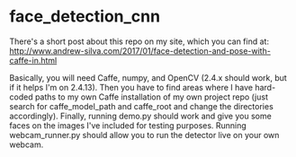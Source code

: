 # face_detection_cnn

There's a short post about this repo on my site, which you can find at: http://www.andrew-silva.com/2017/01/face-detection-and-pose-with-caffe-in.html

Basically, you will need Caffe, numpy, and OpenCV (2.4.x should work, but if it helps I'm on 2.4.13). Then you have to find areas where I have hard-coded paths to my own Caffe installation of my own project repo (just search for caffe_model_path and caffe_root and change the directories accordingly). Finally, running demo.py should work and give you some faces on the images I've included for testing purposes. Running webcam_runner.py should allow you to run the detector live on your own webcam.
